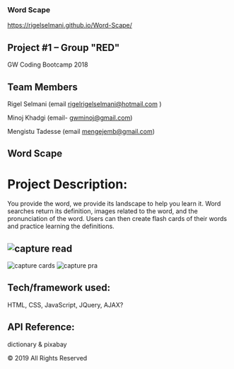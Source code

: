 ### Word Scape
https://rigelselmani.github.io/Word-Scape/

## Project #1 – Group "RED"
GW Coding Bootcamp 2018

## Team Members
Rigel Selmani (email rigelrigelselmani@hotmail.com )

Minoj Khadgi (email- gwminoj@gmail.com)

Mengistu Tadesse (email mengejemb@gmail.com)



## Word Scape
# Project Description:
You provide the word, we provide its landscape to help you learn it. Word searches return its definition, images related to the word, and the pronunciation of the word. Users can then create flash cards of their words and practice learning the definitions.

## ![capture read](https://user-images.githubusercontent.com/43070589/52600434-9f243d80-2e29-11e9-99ad-6c193e5bd7c4.PNG)
![capture cards](https://user-images.githubusercontent.com/43070589/52600439-a1869780-2e29-11e9-99cf-9807a0e702bb.PNG)
![capture pra](https://user-images.githubusercontent.com/43070589/52600444-a3e8f180-2e29-11e9-9a51-f65098c9b291.PNG)



## Tech/framework used:
HTML, CSS, JavaScript, JQuery, AJAX?


## API Reference:
dictionary & pixabay



© 2019 All Rights Reserved
